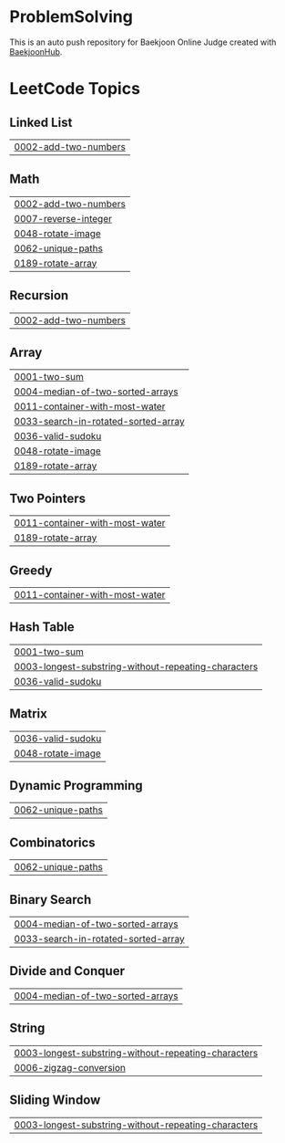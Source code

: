 # ProblemSolving
This is an auto push repository for Baekjoon Online Judge created with [BaekjoonHub](https://github.com/BaekjoonHub/BaekjoonHub).


<!---LeetCode Topics Start-->
# LeetCode Topics
## Linked List
|  |
| ------- |
| [0002-add-two-numbers](https://github.com/yeongjinjeong/ProblemSolving/tree/master/0002-add-two-numbers) |
## Math
|  |
| ------- |
| [0002-add-two-numbers](https://github.com/yeongjinjeong/ProblemSolving/tree/master/0002-add-two-numbers) |
| [0007-reverse-integer](https://github.com/yeongjinjeong/ProblemSolving/tree/master/0007-reverse-integer) |
| [0048-rotate-image](https://github.com/yeongjinjeong/ProblemSolving/tree/master/0048-rotate-image) |
| [0062-unique-paths](https://github.com/yeongjinjeong/ProblemSolving/tree/master/0062-unique-paths) |
| [0189-rotate-array](https://github.com/yeongjinjeong/ProblemSolving/tree/master/0189-rotate-array) |
## Recursion
|  |
| ------- |
| [0002-add-two-numbers](https://github.com/yeongjinjeong/ProblemSolving/tree/master/0002-add-two-numbers) |
## Array
|  |
| ------- |
| [0001-two-sum](https://github.com/yeongjinjeong/ProblemSolving/tree/master/0001-two-sum) |
| [0004-median-of-two-sorted-arrays](https://github.com/yeongjinjeong/ProblemSolving/tree/master/0004-median-of-two-sorted-arrays) |
| [0011-container-with-most-water](https://github.com/yeongjinjeong/ProblemSolving/tree/master/0011-container-with-most-water) |
| [0033-search-in-rotated-sorted-array](https://github.com/yeongjinjeong/ProblemSolving/tree/master/0033-search-in-rotated-sorted-array) |
| [0036-valid-sudoku](https://github.com/yeongjinjeong/ProblemSolving/tree/master/0036-valid-sudoku) |
| [0048-rotate-image](https://github.com/yeongjinjeong/ProblemSolving/tree/master/0048-rotate-image) |
| [0189-rotate-array](https://github.com/yeongjinjeong/ProblemSolving/tree/master/0189-rotate-array) |
## Two Pointers
|  |
| ------- |
| [0011-container-with-most-water](https://github.com/yeongjinjeong/ProblemSolving/tree/master/0011-container-with-most-water) |
| [0189-rotate-array](https://github.com/yeongjinjeong/ProblemSolving/tree/master/0189-rotate-array) |
## Greedy
|  |
| ------- |
| [0011-container-with-most-water](https://github.com/yeongjinjeong/ProblemSolving/tree/master/0011-container-with-most-water) |
## Hash Table
|  |
| ------- |
| [0001-two-sum](https://github.com/yeongjinjeong/ProblemSolving/tree/master/0001-two-sum) |
| [0003-longest-substring-without-repeating-characters](https://github.com/yeongjinjeong/ProblemSolving/tree/master/0003-longest-substring-without-repeating-characters) |
| [0036-valid-sudoku](https://github.com/yeongjinjeong/ProblemSolving/tree/master/0036-valid-sudoku) |
## Matrix
|  |
| ------- |
| [0036-valid-sudoku](https://github.com/yeongjinjeong/ProblemSolving/tree/master/0036-valid-sudoku) |
| [0048-rotate-image](https://github.com/yeongjinjeong/ProblemSolving/tree/master/0048-rotate-image) |
## Dynamic Programming
|  |
| ------- |
| [0062-unique-paths](https://github.com/yeongjinjeong/ProblemSolving/tree/master/0062-unique-paths) |
## Combinatorics
|  |
| ------- |
| [0062-unique-paths](https://github.com/yeongjinjeong/ProblemSolving/tree/master/0062-unique-paths) |
## Binary Search
|  |
| ------- |
| [0004-median-of-two-sorted-arrays](https://github.com/yeongjinjeong/ProblemSolving/tree/master/0004-median-of-two-sorted-arrays) |
| [0033-search-in-rotated-sorted-array](https://github.com/yeongjinjeong/ProblemSolving/tree/master/0033-search-in-rotated-sorted-array) |
## Divide and Conquer
|  |
| ------- |
| [0004-median-of-two-sorted-arrays](https://github.com/yeongjinjeong/ProblemSolving/tree/master/0004-median-of-two-sorted-arrays) |
## String
|  |
| ------- |
| [0003-longest-substring-without-repeating-characters](https://github.com/yeongjinjeong/ProblemSolving/tree/master/0003-longest-substring-without-repeating-characters) |
| [0006-zigzag-conversion](https://github.com/yeongjinjeong/ProblemSolving/tree/master/0006-zigzag-conversion) |
## Sliding Window
|  |
| ------- |
| [0003-longest-substring-without-repeating-characters](https://github.com/yeongjinjeong/ProblemSolving/tree/master/0003-longest-substring-without-repeating-characters) |
<!---LeetCode Topics End-->